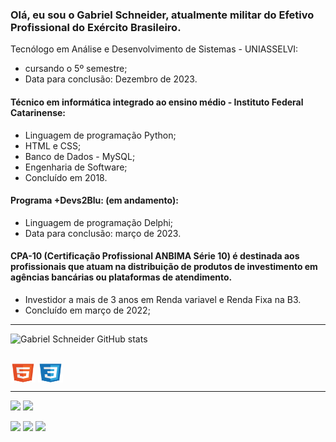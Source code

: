 ### Olá, eu sou o Gabriel Schneider, atualmente militar do Efetivo Profissional do Exército Brasileiro.

Tecnólogo em Análise e Desenvolvimento de Sistemas - UNIASSELVI:
- cursando o 5º semestre;
- Data para conclusão: Dezembro de 2023.

#### Técnico em informática integrado ao ensino médio - Instituto Federal Catarinense:
- Linguagem de programação Python;
- HTML e CSS;
- Banco de Dados - MySQL;
- Engenharia de Software;
- Concluído em 2018.

#### Programa +Devs2Blu: (em andamento): 
- Linguagem de programação Delphi;
- Data para conclusão: março de 2023.

#### CPA-10 (Certificação Profissional ANBIMA Série 10) é destinada aos profissionais que atuam na distribuição de produtos de investimento em agências bancárias ou plataformas de atendimento.
- Investidor a mais de 3 anos em Renda variavel e Renda Fixa na B3.
- Concluído em março de 2022;

--------------------------------------------------------------------------------------------------------------------------------------------------------------

![Gabriel Schneider GitHub stats](https://github-readme-stats.vercel.app/api?username=gabrielhschneider&show_icons=true&bg_color=00000000)

<div style="display: inline_block"><br>
  <img align="center" alt="Gabriel-HTML" height="30" width="40" src="https://raw.githubusercontent.com/devicons/devicon/master/icons/html5/html5-original.svg">
  <img align="center" alt="Gabriel-CSS" height="30" width="40" src="https://raw.githubusercontent.com/devicons/devicon/master/icons/css3/css3-original.svg">  
<div>

--------------------------------------------------------------------------------------------------------------------------------------------------------------

  <a href="https://instagram.com/schneider.hg" target="_blank"><img src="https://img.shields.io/badge/-Instagram-%23E4405F?style=for-the-badge&logo=instagram&logoColor=white" target="_blank"></a>
  <a href="https://www.linkedin.com/in/gabriel-henrique-schneider-95041b205/" target="_blank"><img src="https://img.shields.io/badge/-LinkedIn-%230077B5?style=for-the-badge&logo=linkedin&logoColor=white" target="_blank"></a> 
  
</div>
<img src="https://img.shields.io/badge/Delphi_RAD_Studio-B22222?style=for-the-badge&logo=delphi&logoColor=white"/>
<img src="https://img.shields.io/badge/python-3670A0?style=for-the-badge&logo=python&logoColor=ffdd54"/>
<img src="https://img.shields.io/badge/-MySQL-%230077B5?style=for-the-badge&logo=MySQL&logoColor=white"/>  
